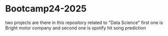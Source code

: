 # Bootcamp24-2025
two projects are there in this repository related to "Data Science" first one is Bright motor company and second one is spotify hit song prediction
